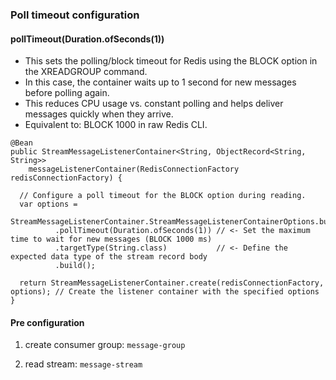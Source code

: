 ### Poll timeout configuration

#### pollTimeout(Duration.ofSeconds(1))

* This sets the polling/block timeout for Redis using the BLOCK option in the XREADGROUP command.
* In this case, the container waits up to 1 second for new messages before polling again.
* This reduces CPU usage vs. constant polling and helps deliver messages quickly when they arrive.
* Equivalent to: BLOCK 1000 in raw Redis CLI.

```
@Bean
public StreamMessageListenerContainer<String, ObjectRecord<String, String>>
    messageListenerContainer(RedisConnectionFactory redisConnectionFactory) {

  // Configure a poll timeout for the BLOCK option during reading.
  var options =
      StreamMessageListenerContainer.StreamMessageListenerContainerOptions.builder()
          .pollTimeout(Duration.ofSeconds(1)) // <- Set the maximum time to wait for new messages (BLOCK 1000 ms)
          .targetType(String.class)           // <- Define the expected data type of the stream record body
          .build();

  return StreamMessageListenerContainer.create(redisConnectionFactory, options); // Create the listener container with the specified options
}
```

#### Pre configuration

1. create consumer group: `message-group`

2. read stream: `message-stream`

